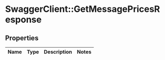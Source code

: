 # SwaggerClient::GetMessagePricesResponse

## Properties
Name | Type | Description | Notes
------------ | ------------- | ------------- | -------------


